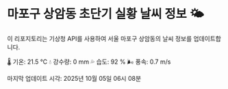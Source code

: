 
# 마포구 상암동 초단기 실황 날씨 정보 🌤️

이 리포지토리는 기상청 API를 사용하여 서울 마포구 상암동의 날씨 정보를 업데이트합니다. 

🌡️ 기온: 21.5 ℃
💧 강수량: 0 mm
💦 습도: 92 %
🌬️ 풍속: 0.7 m/s

마지막 업데이트 시각: 2025년 10월 05일 06시 08분    
